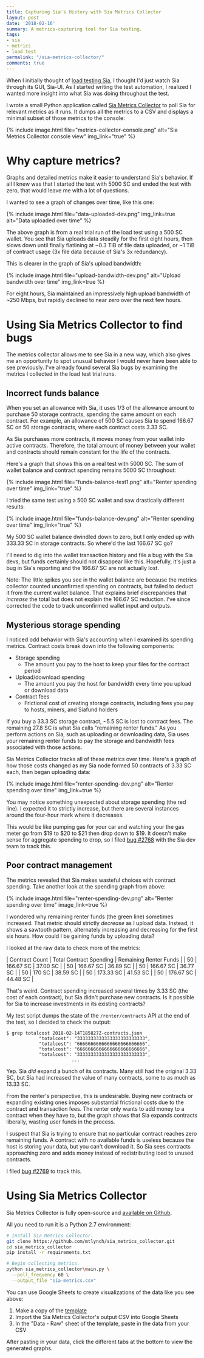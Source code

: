 ```yaml
---
title: Capturing Sia's History with Sia Metrics Collector
layout: post
date: '2018-02-16'
summary: A metrics-capturing tool for Sia testing.
tags:
- sia
- metrics
- load test
permalink: "/sia-metrics-collector/"
comments: true
---
```


When I initially thought of [load testing Sia](/sia-load-test-preview/), I thought I'd just watch Sia through its GUI, Sia-UI. As I started writing the test automation, I realized I wanted more insight into what Sia was doing throughout the test.

I wrote a small Python application called [Sia Metrics Collector](https://github.com/mtlynch/sia_metrics_collector) to poll Sia for relevant metrics as it runs. It dumps all the metrics to a CSV and displays a minimal subset of those metrics to the console:

{% include image.html file="metrics-collector-console.png" alt="Sia Metrics Collector console view" img_link="true" %}

# Why capture metrics?

Graphs and detailed metrics make it easier to understand Sia's behavior. If all I knew was that I started the test with 5000 SC and ended the test with zero, that would leave me with a lot of questions.

I wanted to see a graph of changes over time, like this one:

{% include image.html file="data-uploaded-dev.png" img_link=true alt="Data uploaded over time" %}

The above graph is from a real trial run of the load test using a 500 SC wallet. You see that Sia uploads data steadily for the first eight hours, then slows down until finally flatlining at ~0.3 TiB of file data uploaded, or ~1 TiB of contract usage (3x file data because of Sia's 3x redundancy).

This is clearer in  the graph of Sia's upload bandwidth:

{% include image.html file="upload-bandwidth-dev.png" alt="Upload bandwidth over time" img_link=true %}

For eight hours, Sia maintained an impressively high upload bandwidth of ~250 Mbps, but rapidly declined to near zero over the next few hours.

# Using Sia Metrics Collector to find bugs

The metrics collector allows me to see Sia in a new way, which also gives me an opportunity to spot unusual behavior I would never have been able to see previously. I've already found several Sia bugs by examining the metrics I collected in the load test trial runs.

## Incorrect funds balance

When you set an allowance with Sia, it uses 1/3 of the allowance amount to purchase 50 storage contracts, spending the same amount on each contract. For example, an allowance of 500 SC causes Sia to spend 166.67 SC on 50 storage contracts, where each contract costs 3.33 SC.

As Sia purchases more contracts, it moves money from your wallet into active contracts. Therefore, the total amount of money between your wallet and contracts should remain constant for the life of the contracts.

Here's a graph that shows this on a real test with 5000 SC. The sum of wallet balance and contract spending remains 5000 SC throughout:

{% include image.html file="funds-balance-test1.png" alt="Renter spending over time" img_link="true" %}

I tried the same test using a 500 SC wallet and saw drastically different results:

{% include image.html file="funds-balance-dev.png" alt="Renter spending over time" img_link="true" %}

My 500 SC wallet balance dwindled down to zero, but I only ended up with 333.33 SC in storage contracts. So where'd the last 166.67 SC go?

I'll need to dig into the wallet transaction history and file a bug with the Sia devs, but funds certainly should not disappear like this. Hopefully, it's just a bug in Sia's reporting and the 166.67 SC are not actually lost.

Note: The little spikes you see in the wallet balance are because the metrics collector counted unconfirmed spending on contracts, but failed to deduct it from the current wallet balance. That explains brief discrepancies that *increase* the total but does not explain the 166.67 SC reduction. I've since corrected the code to track unconfirmed wallet input and outputs.

## Mysterious storage spending

I noticed odd behavior with Sia's accounting when I examined its spending metrics. Contract costs break down into the following components:

* Storage spending
  * The amount you pay to the host to keep your files for the contract period
* Upload/download spending
  *  The amount you pay the host for bandwidth every time you upload or download data
* Contract fees
  *  Frictional cost of creating storage contracts, including fees you pay to hosts, miners, and Siafund holders

If you buy a 33.3 SC storage contract, ~5.5 SC is lost to contract fees. The remaining 27.8 SC is what Sia calls "remaining renter funds." As you perform actions on Sia, such as uploading or downloading data, Sia uses your remaining renter funds to pay the storage and bandwidth fees associated with those actions.

Sia Metrics Collector tracks all of these metrics over time. Here's a graph of how those costs changed as my Sia node formed 50 contracts of 3.33 SC each, then began uploading data:

{% include image.html file="renter-spending-dev.png" alt="Renter spending over time" img_link=true %}

You may notice something unexpected about storage spending (the red line). I expected it to strictly increase, but there are several instances around the four-hour mark where it decreases.

This would be like pumping gas for your car and watching your the gas meter go from $19 to $20 to $21 then drop down to $19. It doesn't make sense for aggregate spending to drop, so I filed [bug #2768](https://github.com/NebulousLabs/Sia/issues/2768) with the Sia dev team to track this.

## Poor contract management

The metrics revealed that Sia makes wasteful choices with contract spending. Take another look at the spending graph from above:

{% include image.html file="renter-spending-dev.png" alt="Renter spending over time" image_link=true %}

I wondered why remaining renter funds (the green line) sometimes increased. That metric should strictly *decrease* as I upload data. Instead, it shows a sawtooth pattern, alternately increasing and decreasing for the first six hours. How could I be gaining funds by uploading data?

I looked at the raw data to check more of the metrics:

| Contract Count | Total Contract Spending | Remaining Renter Funds |
| 50 | 166.67 SC | 37.00 SC |
| 50 | 166.67 SC | 36.89 SC |
| 50 | 166.67 SC | 36.77 SC |
| 50 | 170 SC | 38.59 SC |
| 50 | 173.33 SC | 41.53 SC |
| 50 | 176.67 SC | 44.48 SC |

That's weird. Contract spending increased several times by 3.33 SC (the cost of each contract), but Sia didn't purchase new contracts. Is it possible for Sia to increase investments in its existing contracts?

My test script dumps the state of the `/renter/contracts` API at the end of the test, so I decided to check the output:

```
$ grep totalcost 2018-02-14T185827Z-contracts.json
            "totalcost": "3333333333333333333333333",
            "totalcost": "6666666666666666666666666",
            "totalcost": "6666666666666666666666666",
            "totalcost": "3333333333333333333333333",
						...
```

Yep. Sia *did* expand a bunch of its contracts. Many still had the original 3.33 SC, but Sia had increased the value of many contracts, some to as much as 13.33 SC.

From the renter's perspective, this is undesirable. Buying new contracts or expanding existing ones imposes substantial frictional costs due to the contract and transaction fees. The renter only wants to add money to a contract when they have to, but the graph shows that Sia expands contracts liberally, wasting user funds in the process.

I suspect that Sia is trying to ensure that no particular contract reaches zero remaining funds. A contract with no available funds is useless because the host is storing your data, but you can't download it. So Sia sees contracts approaching zero and adds money instead of redistributing load to unused contracts.

I filed [bug #2769](https://github.com/NebulousLabs/Sia/issues/2769) to track this.

# Using Sia Metrics Collector

Sia Metrics Collector is fully open-source and [available on Github](https://github.com/mtlynch/sia_metrics_collector).

All you need to run it is a Python 2.7 environment:

```bash
# Install Sia Metrics Collector.
git clone https://github.com/mtlynch/sia_metrics_collector.git
cd sia_metrics_collector
pip install -r requirements.txt

# Begin collecting metrics.
python sia_metrics_collector\main.py \
  --poll_frequency 60 \
  --output_file "sia-metrics.csv"
```

You can use Google Sheets to create visualizations of the data like you see above:

1. Make a copy of the [template](https://docs.google.com/spreadsheets/d/1NS4bAPl1oiFIqnIEBT7ieeWN-rx53Ruztg-1WRukQXQ/edit?usp=sharing)
1. Import the Sia Metrics Collector's output CSV into Google Sheets
1. In the "Data - Raw" sheet of the template, paste in the data from your CSV

After pasting in your data, click the different tabs at the bottom to view the generated graphs.
